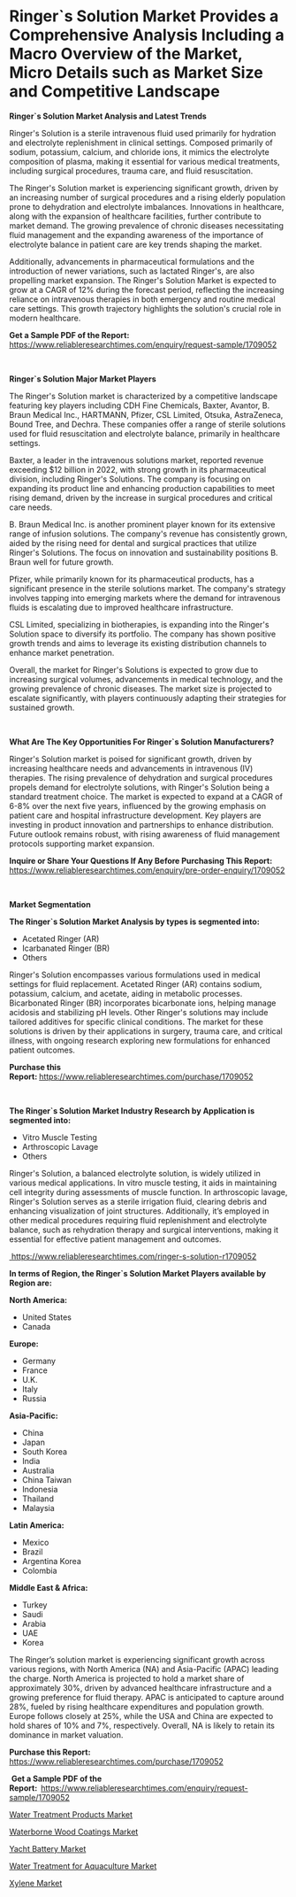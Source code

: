 <p><h1>Ringer`s Solution Market Provides a Comprehensive Analysis Including a Macro Overview of the Market, Micro Details such as Market Size and Competitive Landscape</h1></p><p><strong>Ringer`s Solution Market Analysis and Latest Trends</strong></p>
<p><p>Ringer's Solution is a sterile intravenous fluid used primarily for hydration and electrolyte replenishment in clinical settings. Composed primarily of sodium, potassium, calcium, and chloride ions, it mimics the electrolyte composition of plasma, making it essential for various medical treatments, including surgical procedures, trauma care, and fluid resuscitation. </p><p>The Ringer's Solution market is experiencing significant growth, driven by an increasing number of surgical procedures and a rising elderly population prone to dehydration and electrolyte imbalances. Innovations in healthcare, along with the expansion of healthcare facilities, further contribute to market demand. The growing prevalence of chronic diseases necessitating fluid management and the expanding awareness of the importance of electrolyte balance in patient care are key trends shaping the market. </p><p>Additionally, advancements in pharmaceutical formulations and the introduction of newer variations, such as lactated Ringer's, are also propelling market expansion. The Ringer's Solution Market is expected to grow at a CAGR of 12% during the forecast period, reflecting the increasing reliance on intravenous therapies in both emergency and routine medical care settings. This growth trajectory highlights the solution's crucial role in modern healthcare.</p></p>
<p><strong>Get a Sample PDF of the Report:&nbsp;</strong> <a href="https://www.reliableresearchtimes.com/enquiry/request-sample/1709052?utm_campaign=1719&utm_medium=2&utm_source=Github&utm_content=ia&utm_term=21102024&utm_id=ringers-solution">https://www.reliableresearchtimes.com/enquiry/request-sample/1709052</a></p>
<p>&nbsp;</p>
<p><strong>Ringer`s Solution Major Market Players</strong></p>
<p><p>The Ringer's Solution market is characterized by a competitive landscape featuring key players including CDH Fine Chemicals, Baxter, Avantor, B. Braun Medical Inc., HARTMANN, Pfizer, CSL Limited, Otsuka, AstraZeneca, Bound Tree, and Dechra. These companies offer a range of sterile solutions used for fluid resuscitation and electrolyte balance, primarily in healthcare settings.</p><p>Baxter, a leader in the intravenous solutions market, reported revenue exceeding $12 billion in 2022, with strong growth in its pharmaceutical division, including Ringer's Solutions. The company is focusing on expanding its product line and enhancing production capabilities to meet rising demand, driven by the increase in surgical procedures and critical care needs.</p><p>B. Braun Medical Inc. is another prominent player known for its extensive range of infusion solutions. The company's revenue has consistently grown, aided by the rising need for dental and surgical practices that utilize Ringer's Solutions. The focus on innovation and sustainability positions B. Braun well for future growth.</p><p>Pfizer, while primarily known for its pharmaceutical products, has a significant presence in the sterile solutions market. The company's strategy involves tapping into emerging markets where the demand for intravenous fluids is escalating due to improved healthcare infrastructure.</p><p>CSL Limited, specializing in biotherapies, is expanding into the Ringer's Solution space to diversify its portfolio. The company has shown positive growth trends and aims to leverage its existing distribution channels to enhance market penetration.</p><p>Overall, the market for Ringer's Solutions is expected to grow due to increasing surgical volumes, advancements in medical technology, and the growing prevalence of chronic diseases. The market size is projected to escalate significantly, with players continuously adapting their strategies for sustained growth.</p></p>
<p>&nbsp;</p>
<p><strong>What Are The Key Opportunities For Ringer`s Solution Manufacturers?</strong></p>
<p><p>Ringer's Solution market is poised for significant growth, driven by increasing healthcare needs and advancements in intravenous (IV) therapies. The rising prevalence of dehydration and surgical procedures propels demand for electrolyte solutions, with Ringer's Solution being a standard treatment choice. The market is expected to expand at a CAGR of 6-8% over the next five years, influenced by the growing emphasis on patient care and hospital infrastructure development. Key players are investing in product innovation and partnerships to enhance distribution. Future outlook remains robust, with rising awareness of fluid management protocols supporting market expansion.</p></p>
<p><strong>Inquire or Share Your Questions If Any Before Purchasing This Report:</strong> <a href="https://www.reliableresearchtimes.com/enquiry/pre-order-enquiry/1709052?utm_campaign=1719&utm_medium=2&utm_source=Github&utm_content=ia&utm_term=21102024&utm_id=ringers-solution">https://www.reliableresearchtimes.com/enquiry/pre-order-enquiry/1709052</a></p>
<p>&nbsp;</p>
<p><strong>Market Segmentation</strong></p>
<p><strong>The Ringer`s Solution Market Analysis by types is segmented into:</strong></p>
<p><ul><li>Acetated Ringer (AR)</li><li>Icarbanated Ringer (BR)</li><li>Others</li></ul></p>
<p><p>Ringer's Solution encompasses various formulations used in medical settings for fluid replacement. Acetated Ringer (AR) contains sodium, potassium, calcium, and acetate, aiding in metabolic processes. Bicarbonated Ringer (BR) incorporates bicarbonate ions, helping manage acidosis and stabilizing pH levels. Other Ringer's solutions may include tailored additives for specific clinical conditions. The market for these solutions is driven by their applications in surgery, trauma care, and critical illness, with ongoing research exploring new formulations for enhanced patient outcomes.</p></p>
<p><strong>Purchase this Report:&nbsp;</strong><a href="https://www.reliableresearchtimes.com/purchase/1709052?utm_campaign=1719&utm_medium=2&utm_source=Github&utm_content=ia&utm_term=21102024&utm_id=ringers-solution">https://www.reliableresearchtimes.com/purchase/1709052</a></p>
<p>&nbsp;</p>
<p><strong>The Ringer`s Solution Market Industry Research by Application is segmented into:</strong></p>
<p><ul><li>Vitro Muscle Testing</li><li>Arthroscopic Lavage</li><li>Others</li></ul></p>
<p><p>Ringer's Solution, a balanced electrolyte solution, is widely utilized in various medical applications. In vitro muscle testing, it aids in maintaining cell integrity during assessments of muscle function. In arthroscopic lavage, Ringer's Solution serves as a sterile irrigation fluid, clearing debris and enhancing visualization of joint structures. Additionally, it’s employed in other medical procedures requiring fluid replenishment and electrolyte balance, such as rehydration therapy and surgical interventions, making it essential for effective patient management and outcomes.</p></p>
<p><a href="https://www.reliableresearchtimes.com/ringer-s-solution-r1709052?utm_campaign=1719&utm_medium=2&utm_source=Github&utm_content=ia&utm_term=21102024&utm_id=ringers-solution">&nbsp;https://www.reliableresearchtimes.com/ringer-s-solution-r1709052</a></p>
<p><strong>In terms of Region, the Ringer`s Solution Market Players available by Region are:</strong></p>
<p>
    <p> <strong> North America: </strong>
        <ul>
            <li>United States</li>
            <li>Canada</li>
        </ul>
        </p> 
    <p> <strong> Europe: </strong>
        <ul>
            <li>Germany</li>
            <li>France</li>
            <li>U.K.</li>
            <li>Italy</li>
            <li>Russia</li>
        </ul>
        </p> 
    <p> <strong> Asia-Pacific: </strong>
        <ul>
            <li>China</li>
            <li>Japan</li>
            <li>South Korea</li>
            <li>India</li>
            <li>Australia</li>
            <li>China Taiwan</li>
            <li>Indonesia</li>
            <li>Thailand</li>
            <li>Malaysia</li>
        </ul>
        </p> 
    <p> <strong> Latin America: </strong>
        <ul>
            <li>Mexico</li>
            <li>Brazil</li>
            <li>Argentina Korea</li>
            <li>Colombia</li>
        </ul>
        </p> 
    <p> <strong> Middle East & Africa: </strong>
        <ul>
            <li>Turkey</li>
            <li>Saudi</li>
            <li>Arabia</li>
            <li>UAE</li>
            <li>Korea</li>
        </ul>
    </p>
    </p>
<p><p>The Ringer’s solution market is experiencing significant growth across various regions, with North America (NA) and Asia-Pacific (APAC) leading the charge. North America is projected to hold a market share of approximately 30%, driven by advanced healthcare infrastructure and a growing preference for fluid therapy. APAC is anticipated to capture around 28%, fueled by rising healthcare expenditures and population growth. Europe follows closely at 25%, while the USA and China are expected to hold shares of 10% and 7%, respectively. Overall, NA is likely to retain its dominance in market valuation.</p></p>
<p><strong>Purchase this Report: </strong><a href="https://www.reliableresearchtimes.com/purchase/1709052?utm_campaign=1719&utm_medium=2&utm_source=Github&utm_content=ia&utm_term=21102024&utm_id=ringers-solution">https://www.reliableresearchtimes.com/purchase/1709052</a></p>
<p>&nbsp;<strong>Get a Sample PDF of the Report:&nbsp;&nbsp;</strong><a href="https://www.reliableresearchtimes.com/enquiry/request-sample/1709052?utm_campaign=1719&utm_medium=2&utm_source=Github&utm_content=ia&utm_term=21102024&utm_id=ringers-solution">https://www.reliableresearchtimes.com/enquiry/request-sample/1709052</a></p>
<p><strong></strong></p>
<p><p><a href="https://www.linkedin.com/pulse/water-treatment-products-market-growth-segmentation-regional-analysis-fen0c?utm_campaign=1719&utm_medium=2&utm_source=Github&utm_content=ia&utm_term=21102024&utm_id=ringers-solution">Water Treatment Products Market</a></p><p><a href="https://www.linkedin.com/pulse/waterborne-wood-coatings-market-evolution-future-outlook-forecasting-apstc?utm_campaign=1719&utm_medium=2&utm_source=Github&utm_content=ia&utm_term=21102024&utm_id=ringers-solution">Waterborne Wood Coatings Market</a></p><p><a href="https://www.linkedin.com/pulse/insights-yacht-battery-industry-market-financial-status-size-wrmue?utm_campaign=1719&utm_medium=2&utm_source=Github&utm_content=ia&utm_term=21102024&utm_id=ringers-solution">Yacht Battery Market</a></p><p><a href="https://www.linkedin.com/pulse/water-treatment-aquaculture-market-maturity-analysis-regional-vkwkc?utm_campaign=1719&utm_medium=2&utm_source=Github&utm_content=ia&utm_term=21102024&utm_id=ringers-solution">Water Treatment for Aquaculture Market</a></p><p><a href="https://www.linkedin.com/pulse/global-xylene-market-size-trends-analysis-regional-outlook-8oyue?utm_campaign=1719&utm_medium=2&utm_source=Github&utm_content=ia&utm_term=21102024&utm_id=ringers-solution">Xylene Market</a></p></p>